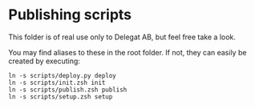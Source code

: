 # Publishing scripts

This folder is of real use only to Delegat AB, but feel free take a look.

You may find aliases to these in the root folder. If not, they can easily be created
by executing:

```console
ln -s scripts/deploy.py deploy
ln -s scripts/init.zsh init
ln -s scripts/publish.zsh publish
ln -s scripts/setup.zsh setup
```
